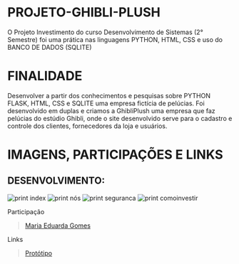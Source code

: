 # PROJETO-GHIBLI-PLUSH
O Projeto Investimento do curso Desenvolvimento de Sistemas (2° Semestre) foi uma prática nas linguagens PYTHON, HTML, CSS e uso do BANCO DE DADOS (SQLITE)

# FINALIDADE
Desenvolver a partir dos conhecimentos e pesquisas sobre PYTHON FLASK, HTML, CSS e SQLITE uma empresa fictícia de pelúcias.
Foi desenvolvido em duplas e criamos a GhibliPlush uma empresa que faz pelúcias do estúdio Ghibli, onde o site desenvolvido serve para o cadastro e controle dos clientes, fornecedores da loja e usuários.

# IMAGENS, PARTICIPAÇÕES E LINKS

## DESENVOLVIMENTO:
![print index](/static/assets/print/index.png)
![print nós](/static/assets/nós.png)
![print seguranca](/static/assets/segurança.png)
![print comoinvestir](/static/assets/comoinvestir.png)



Participação
> [Maria Eduarda Gomes](https://github.com/MariaGomesR)  

Links
> [Protótipo](https://www.canva.com/design/DAGU-FioS1E/JreyaxvgsC2lhuiY1KHZTw/view?utm_content=DAGU-FioS1E&utm_campaign=designshare&utm_medium=link2&utm_source=uniquelinks&utlId=h5537a80282)  

